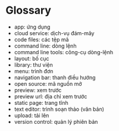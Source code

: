# Glossary

- app: ứng dụng
- cloud service: dịch-vụ đám-mây
- code files: các tệp mã
- command line: dòng lệnh
- command line tools: công-cụ dòng-lệnh
- layout: bố cục
- library: thư viện
- menu: trình đơn
- navigation bar: thanh điều hướng
- open source: mã nguồn mở
- preview: xem trước
- preview url: địa chỉ xem trước
- static page: trang tĩnh
- text editor: trình soạn thảo (văn bản)
- upload: tải lên
- version control: quản lý phiên bản